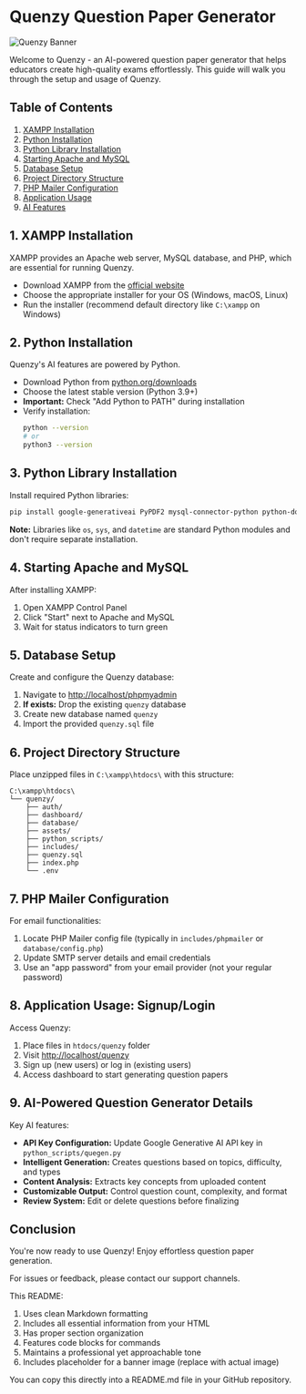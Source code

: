 # Quenzy Question Paper Generator

![Quenzy Banner](https://placehold.co/1200x400?text=Quenzy+Question+Paper+Generator)

Welcome to Quenzy - an AI-powered question paper generator that helps educators create high-quality exams effortlessly. This guide will walk you through the setup and usage of Quenzy.

## Table of Contents
1. [XAMPP Installation](#1-xampp-installation)
2. [Python Installation](#2-python-installation)
3. [Python Library Installation](#3-python-library-installation)
4. [Starting Apache and MySQL](#4-starting-apache-and-mysql)
5. [Database Setup](#5-database-setup)
6. [Project Directory Structure](#6-project-directory-structure)
7. [PHP Mailer Configuration](#7-php-mailer-configuration)
8. [Application Usage](#8-application-usage-signuplogin)
9. [AI Features](#9-ai-powered-question-generator-details)

## 1. XAMPP Installation
XAMPP provides an Apache web server, MySQL database, and PHP, which are essential for running Quenzy.

- Download XAMPP from the [official website](https://www.apachefriends.org/index.html)
- Choose the appropriate installer for your OS (Windows, macOS, Linux)
- Run the installer (recommend default directory like `C:\xampp` on Windows)

## 2. Python Installation
Quenzy's AI features are powered by Python.

- Download Python from [python.org/downloads](https://www.python.org/downloads/)
- Choose the latest stable version (Python 3.9+)
- **Important:** Check "Add Python to PATH" during installation
- Verify installation:
  ```bash
  python --version
  # or
  python3 --version
  ```

## 3. Python Library Installation
Install required Python libraries:

```bash
pip install google-generativeai PyPDF2 mysql-connector-python python-dotenv
```

**Note:** Libraries like `os`, `sys`, and `datetime` are standard Python modules and don't require separate installation.

## 4. Starting Apache and MySQL
After installing XAMPP:

1. Open XAMPP Control Panel
2. Click "Start" next to Apache and MySQL
3. Wait for status indicators to turn green

## 5. Database Setup
Create and configure the Quenzy database:

1. Navigate to [http://localhost/phpmyadmin](http://localhost/phpmyadmin)
2. **If exists:** Drop the existing `quenzy` database
3. Create new database named `quenzy`
4. Import the provided `quenzy.sql` file

## 6. Project Directory Structure
Place unzipped files in `C:\xampp\htdocs\` with this structure:

```
C:\xampp\htdocs\
└── quenzy/
    ├── auth/
    ├── dashboard/
    ├── database/
    ├── assets/
    ├── python_scripts/
    ├── includes/
    ├── quenzy.sql
    ├── index.php
    └── .env
```

## 7. PHP Mailer Configuration
For email functionalities:

1. Locate PHP Mailer config file (typically in `includes/phpmailer` or `database/config.php`)
2. Update SMTP server details and email credentials
3. Use an "app password" from your email provider (not your regular password)

## 8. Application Usage: Signup/Login
Access Quenzy:

1. Place files in `htdocs/quenzy` folder
2. Visit [http://localhost/quenzy](http://localhost/quenzy)
3. Sign up (new users) or log in (existing users)
4. Access dashboard to start generating question papers

## 9. AI-Powered Question Generator Details
Key AI features:

- **API Key Configuration:** Update Google Generative AI API key in `python_scripts/quegen.py`
- **Intelligent Generation:** Creates questions based on topics, difficulty, and types
- **Content Analysis:** Extracts key concepts from uploaded content
- **Customizable Output:** Control question count, complexity, and format
- **Review System:** Edit or delete questions before finalizing

## Conclusion
You're now ready to use Quenzy! Enjoy effortless question paper generation.

For issues or feedback, please contact our support channels.

This README:
1. Uses clean Markdown formatting
2. Includes all essential information from your HTML
3. Has proper section organization
4. Features code blocks for commands
5. Maintains a professional yet approachable tone
6. Includes placeholder for a banner image (replace with actual image)

You can copy this directly into a README.md file in your GitHub repository.
